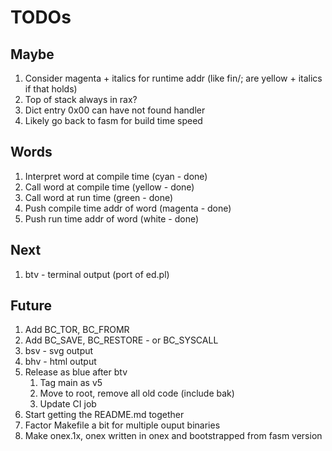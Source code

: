 # TODOs

## Maybe

1. Consider magenta + italics for runtime addr (like fin/; are yellow + italics if that holds)
1. Top of stack always in rax?
1. Dict entry 0x00 can have not found handler
1. Likely go back to fasm for build time speed

## Words

1. Interpret word at compile time (cyan - done)
1. Call word at compile time (yellow - done)
1. Call word at run time (green - done)
1. Push compile time addr of word (magenta - done)
1. Push run time addr of word (white - done)

## Next

1. btv - terminal output (port of ed.pl)

## Future

1. Add BC_TOR, BC_FROMR
1. Add BC_SAVE, BC_RESTORE - or BC_SYSCALL
1. bsv - svg output
1. bhv - html output
1. Release as blue after btv
   1. Tag main as v5
   1. Move to root, remove all old code (include bak)
   1. Update CI job
1. Start getting the README.md together
1. Factor Makefile a bit for multiple ouput binaries
1. Make onex.1x, onex written in onex and bootstrapped from fasm version
